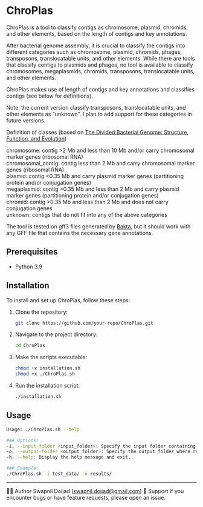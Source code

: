 # ChroPlas
ChroPlas is a tool to classify contigs as chromosome, plasmid, chromids, and other elements, based on the length of contigs and key annotations. 

After bacterial genome assembly, it is crucial to classify the contigs into different categories such as chromosome, plasmid, chromids, phages, transposons, translocatable units, and other elements. While there are tools that classify contigs to plasmids and phages, no tool is available to classify chromosomes, megaplasmids, chromids, transposons, translocatable units, and other elements. 

ChroPlas makes use of length of contigs and key annotations and classifies contigs (see below for definitions). 

Note: the current version classify transposons, translocatable units, and other elements as "unknown". I plan to add support for these categories in future versions.

Definition of classes (based on [The Divided Bacterial Genome: Structure, Function, and Evolution](https://journals.asm.org/doi/10.1128/mmbr.00019-17))

chromosome: contig >2 Mb and less than 10 Mb and/or carry chromosomal marker genes (ribosomal RNA)  
chromosomal_contig: contig less than 2 Mb and carry chromosomal marker genes (ribosomal RNA)  
plasmid: contig <0.35 Mb and carry plasmid marker genes (partitioning protein and/or conjugation genes)  
megaplasmid: contig >0.35 Mb and less than 2 Mb and carry plasmid marker genes (partitioning protein and/or conjugation genes)  
chromid: contig >0.35 Mb and less than 2 Mb and does not carry conjugation genes  
unknown: contigs that do not fit into any of the above categories  

The tool is tested on gff3 files generated by [Bakta](https://github.com/oschwengers/bakta), but it should work with any GFF file that contains the necessary gene annotations.

## Prerequisites
- Python 3.9

## Installation
To install and set up ChroPlas, follow these steps:

1. Clone the repository:
   ```bash
   git clone https://github.com/your-repo/ChroPlas.git
   ```
2. Navigate to the project directory:
   ```bash
   cd ChroPlas
   ```
3. Make the scripts executable:
   ```bash
   chmod +x installation.sh
   chmod +x ./ChroPlas.sh
   ```

4. Run the installation script:
   ```bash
   ./installation.sh
   ```

## Usage
```bash
Usage: ./ChroPlas.sh --help

### Options:
-i, --input-folder <input_folder>: Specify the input folder containing GFF files.
-o, --output-folder <output_folder>: Specify the output folder where results will be stored.
-h, --help: Display the help message and exit.

### Example:
./ChroPlas.sh -i test_data/ -o results/
```

---
🧑‍💻 Author Swapnil Doijad (swapnil.doijad@gmail.com)
🙋 Support If you encounter bugs or have feature requests, please open an issue.